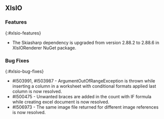 ## XlsIO

### Features
{:#xlsio-features}

* The Skiasharp dependency is upgraded from version 2.88.2 to 2.88.6 in XlsIORenderer NuGet package.

### Bug Fixes
{:#xlsio-bug-fixes}

* \#I503991, #I503987 - ArgumentOutOfRangeException is thrown while inserting a column in a worksheet with conditional formats applied last column is now resolved.
* \#I500475 - Unwanted braces are added in the count with IF formula while creating excel document is now resolved.
* \#I506973 - The same image file returned for different image references is now resolved.